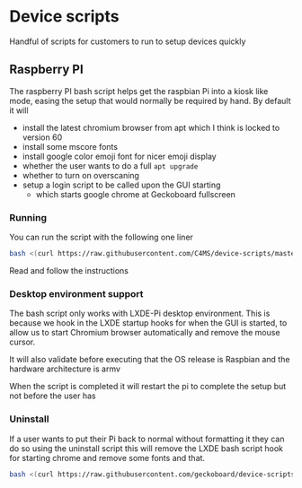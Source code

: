 # Device scripts

Handful of scripts for customers to run to setup devices quickly

## Raspberry PI

The raspberry PI bash script helps get the raspbian Pi into a kiosk like mode, easing the setup that would normally be required by hand. By default it will 
 - install the latest chromium browser from apt which I think is locked to version 60
 - install some mscore fonts
 - install google color emoji font for nicer emoji display
 - whether the user wants to do a full `apt upgrade`
 - whether to turn on overscaning
 - setup a login script to be called upon the GUI starting
   - which starts google chrome at Geckoboard fullscreen
 
### Running

You can run the script with the following one liner

```sh
bash <(curl https://raw.githubusercontent.com/C4MS/device-scripts/master/raspberrypi)
```

Read and follow the instructions

### Desktop environment support

The bash script only works with LXDE-Pi desktop environment. This is because we hook in the LXDE startup hooks for when the GUI is started, to allow us to start Chromium browser automatically and remove the mouse cursor.

It will also validate before executing that the OS release is Raspbian and the hardware architecture is armv

When the script is completed it will restart the pi to complete the setup but not before the user has

### Uninstall

If a user wants to put their Pi back to normal without formatting it they can do so using the uninstall script this will
remove the LXDE bash script hook for starting chrome and remove some fonts and that.

```sh
bash <(curl https://raw.githubusercontent.com/geckoboard/device-scripts/master/uninstall_scripts/raspberrypi_uninstall)
```
